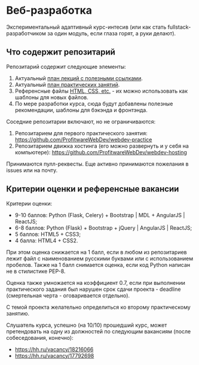 # Веб-разработка

Экспериментальный адаптивный курс-интесив (или как стать fullstack-разработчиком за один модуль, если глаза горят, а руки делают).

## Что содержит репозитарий

Репозитарий содержит следующие элементы:

1. Актуальный [план лекций с полезными ссылками](https://github.com/profitware/webdev-coaching/blob/master/plan/lectures_ru.md).
2. Актуальный [план практических занятий](https://github.com/profitware/webdev-coaching/blob/master/plan/practice_ru.md).
3. Референсные файлы [HTML, CSS, etc.](https://github.com/profitware/webdev-coaching/tree/master/reference) - их можно использовать как шаблоны для новых файлов.
4. По мере разработки курса, сюда будут добавлены полезные рекомендации, шаблоны для бэкэнда и фронтэнда.

Соседние репозитарии включают, но не ограничиваются:

1. Репозитарием для первого практического занятия: https://github.com/ProfitwareWebDev/webdev-practice
2. Репозитарием движка хостинга (его можно развернуть и у себя на компьютере): https://github.com/ProfitwareWebDev/webdev-hosting

Принимаются пулл-реквесты. Еще активно принимаются пожелания в issues или на почту.

## Критерии оценки и референсные вакансии

Критерии оценки:

* 9-10 баллов: Python (Flask, Celery) + Bootstrap | MDL + AngularJS | ReactJS;
* 6-8 баллов: Python (Flask) + Bootstrap + jQuery | AngularJS | ReactJS;
* 5 баллов: HTML5 + CSS3;
* 4 балла: HTML4 + CSS2.

При этом оценка снижается на 1 балл, если в любом из репозитариев лежит файл с наименованием русскими буквами или с использованием пробелов.
Также на 1 балл снимается оценка, если код Python написан не в стилистике PEP-8.

Оценка также умножается на коэффициент 0.7, если при выполнении практического задания был нарушен срок сдачи проекта - deadline (смертельная черта - оговаривается отдельно).

С темой проекта желательно определиться ко второму практическому занятию.

Слушатель курса, успешно (на 10/10) прошедший курс, может претендовать на одну из должностей по следующим вакансиям (после собеседования, конечно):

* https://hh.ru/vacancy/18216066
* https://hh.ru/vacancy/17792698
